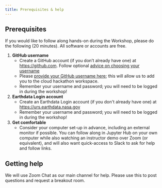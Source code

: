 ```yaml
---
title: Prerequisites & help
---
```


## Prerequisites

If you would like to follow along hands-on during the Workshop, please do the following (20 minutes). All software or accounts are free.

1. **GitHub username**
    - Create a GitHub account (if you don’t already have one) at <https://github.com>. Follow optional [advice on choosing your username](https://happygitwithr.com/github-acct.html)
    - Please [provide your GitHub username here](https://docs.google.com/forms/d/e/1FAIpQLSdSSYUh66U6CcpoevkMoMyS-8qQ86gae73IdiEqD7FKTQWA9Q/viewform?usp=sf_link); this will allow us to add you to the cloud hackathon workspace.
    - Remember your username and password; you will need to be logged in during the workshop!
1. **Earthdata Login account** 
    - Create an Earthdata Login account (if you don't already have one) at <https://urs.earthdata.nasa.gov>
    - Remember your username and password; you will need to be logged in during the workshop!
1. **Get comfortable** 
    - Consider your computer set-up in advance, including an external monitor if possible. You can follow along in Jupyter Hub on your own computer while also watching an instructor demo over Zoom (or equivalent), and will also want quick-access to Slack to ask for help and follow links.

## Getting help

We will use Zoom Chat as our main channel for help. Please use this to post questions and request a breakout room.
